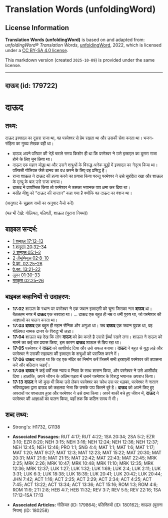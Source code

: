 # Translation Words (unfoldingWord)

## License Information

**Translation Words (unfoldingWord)** is based on and adapted from: _unfoldingWord® Translation Words_, [unfoldingWord](https://unfoldingword.org/utw), 2022, which is licensed under a [CC BY-SA 4.0 license](https://creativecommons.org/licenses/by-sa/4.0/legalcode.en).

This markdown version (created `2025-10-09`) is provided under the same license.



--------------------------------

## दाऊद (id: 179722)

दाऊद
====

तथ्य:
-----

दाऊद इस्राएल का दूसरा राजा था, वह परमेश्वर से प्रेम रखता था और उसकी सेवा करता था। भजन\-संहिता का मुख्य लेखक वही था।

* दाऊद अपने परिवार की भेड़ें चराते समय किशोर ही था कि परमेश्वर ने उसे इस्राएल का दूसरा राजा होने के लिए चुन लिया था।
* दाऊद एक महान योद्धा था और उसने शत्रुओं के विरूद्ध अनेक युद्धों में इस्राएल का नेतृत्व किया था। पलिश्ती गोलियत जैसे दानव का वध करने के लिए वह प्रसिद्ध है।
* राजा शाऊल ने दाऊद की हत्या करने का प्रयास किया परन्तु परमेश्वर ने उसे सुरक्षित रखा और शाऊल के मृत्यु के बाद उसे राजा बनाया।
* दाऊद ने प्रायश्चित किया तो परमेश्वर ने उसका भयानक पाप क्षमा कर दिया था।
* मसीह यीशु को “दाऊद की सन्तान” कहा गया है क्योंकि वह दाऊद का वंशज था।

(अनुवाद के सुझाव नामों का अनुवाद कैसे करें)

(यह भी देखें: गोलियत, पलिश्ती, शाऊल (पुराना नियम))

बाइबल सन्दर्भ:
--------------

* [1 शमूएल 17:12–13](https://ref.ly/1Sam0:0)
* [1 शमूएल 20:32–34](https://ref.ly/1Sam0:0)
* [2 शमूएल 05:1–2](https://ref.ly/2Sam0:0)
* [2 तीमुथियुस 02:8–10](https://ref.ly/2Tim0:0)
* [प्रे.का. 02:25–26](https://ref.ly/Acts2:25-Acts2:26)
* [प्रे.का. 13:21–22](https://ref.ly/Acts13:21-Acts13:22)
* [लूका 01:30–33](https://ref.ly/Luke1:30-Luke1:33)
* [मरकुस 02:25–26](https://ref.ly/Mark2:25-Mark2:26)

बाइबल कहानियों से उदाहरण:
-------------------------

* **17:02** शाऊल के स्थान पर परमेश्वर ने एक जवान इस्राएली को चुना जिसका नाम **दाऊद** था। बैतलहम नगर में **दाऊद** एक चरवाहा था। ... दाऊद एक बहुत ही नम्र व धर्मी पुरुष था, जो परमेश्वर की आज्ञाओं का पालन करता था।
* **17:03** **दाऊद** एक बहुत ही महान सैनिक और अगुआ था। जब **दाऊद** एक जवान युवक था, वह गोलियत नामक दानव के विरुद्ध भी लड़ा।
* **17:04** शाऊल यह देख कि लोग **दाऊद** को प्रेम करते है उससे ईर्ष्या रखने लगा। शाऊल ने दाऊद को मारने का कई बार प्रयास किया, इस कारण **दाऊद** शाऊल से छिप रहा था।
* **17:05** परमेश्वर ने **दाऊद** को आशीर्वाद दिया और उसे सफल बनाया। **दाऊद** ने बहुत से युद्ध लड़े और परमेश्वर ने उसकी सहायता की इस्राएल के शत्रुओं को पराजित करने में।
* **17:06** **दाऊद** चाहता था कि वह एक मंदिर का निर्माण करें जिसमें सभी इस्राएली परमेश्वर की उपासना करें और बलिदान चढाएँ।
* **17:09** **दाऊद** ने कई वर्षों तक न्याय व निष्ठा के साथ शासन किया, और परमेश्वर ने उसे आशीर्वाद दिया। हालांकि, अपने जीवन के अंतिम पड़ाव में उसने परमेश्वर के विरुद्ध भयानक अपराध किया।
* **17:13** **दाऊद** ने जो कुछ भी किया उसे लेकर परमेश्वर का क्रोध उस पर भड़का, परमेश्वर ने नातान भविष्यद्वक्ता द्वारा दाऊद को कहलवा भेजा कि उसके पाप कितने बुरे है। **दाऊद** को अपने किए हुए अपराधों पर पश्चाताप हुआ और परमेश्वर ने उसे क्षमा किया। अपने बाकी बचे हुए जीवन में, **दाऊद** ने परमेश्वर की आज्ञाओं का पालन किया, यहाँ तक कि कठिन समय में भी।

शब्द तथ्य:
----------

* Strong's: H1732, G1138

* **Associated Passages:** RUT 4:17; RUT 4:22; 1SA 20:34; 2SA 5:2; EZR 3:10; EZR 8:20; NEH 3:15; NEH 3:16; NEH 12:24; NEH 12:36; NEH 12:37; NEH 12:45; NEH 12:46; PRO 1:1; SNG 4:4; MAT 1:1; MAT 1:6; MAT 1:17; MAT 1:20; MAT 9:27; MAT 12:3; MAT 12:23; MAT 15:22; MAT 20:30; MAT 20:31; MAT 21:9; MAT 21:15; MAT 22:42; MAT 22:43; MAT 22:45; MRK 2:25; MRK 2:26; MRK 10:47; MRK 10:48; MRK 11:10; MRK 12:35; MRK 12:36; MRK 12:37; LUK 1:27; LUK 1:32; LUK 1:69; LUK 2:4; LUK 2:11; LUK 3:31; LUK 6:3; LUK 18:38; LUK 18:39; LUK 20:41; LUK 20:42; LUK 20:44; JHN 7:42; ACT 1:16; ACT 2:25; ACT 2:29; ACT 2:34; ACT 4:25; ACT 7:45; ACT 13:22; ACT 13:34; ACT 13:36; ACT 15:16; ROM 1:3; ROM 4:6; ROM 11:9; 2TI 2:8; HEB 4:7; HEB 11:32; REV 3:7; REV 5:5; REV 22:16; 1SA 17:12–1SA 17:13
* **Associated Articles:** गोलियत (ID: 179864); पलिश्तियों (ID: 180162); शाऊल (पुराना नियम) (ID: 180258)

